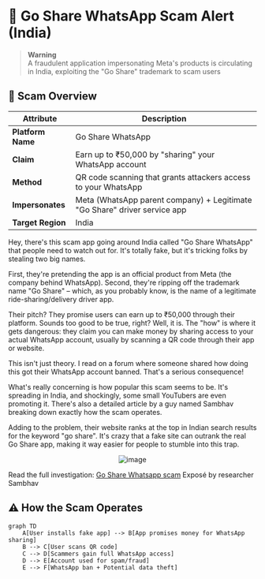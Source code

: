 <!-- SEO Meta Tags -->
<meta name="description" content="Protect yourself from Go Share WhatsApp scam in India. Fake earning app steals WhatsApp accounts through QR code hijacking. Learn how to avoid this fraud">
<meta name="keywords" content="go share scam, whatsapp fraud india, qr code scam, cyber security india, online earning fraud, whatsapp hacking">
<meta name="robots" content="index, follow">

<!-- Open Graph Tags -->
<meta property="og:title" content="Go Share WhatsApp Scam Alert in India">
<meta property="og:description" content="Official warning about fake Go Share WhatsApp earning app scam targeting Indian users">
<meta property="og:image" content="https://raw.githubusercontent.com/yourusername/repo-name/main/scam-alert-preview.png">
<meta property="og:url" content="https://github.com/yourusername/go-share-scam-alert">
<meta property="og:type" content="website">

# 🚨 Go Share WhatsApp Scam Alert (India)

> **Warning**  
> A fraudulent application impersonating Meta's products is circulating in India, exploiting the "Go Share" trademark to scam users

## 📛 Scam Overview
| Attribute       | Description                                                                 |
|-----------------|-----------------------------------------------------------------------------|
| **Platform Name** | Go Share WhatsApp                                                           |
| **Claim**       | Earn up to ₹50,000 by "sharing" your WhatsApp account                       |
| **Method**      | QR code scanning that grants attackers access to your WhatsApp              |
| **Impersonates**| Meta (WhatsApp parent company) + Legitimate "Go Share" driver service app   |
| **Target Region**| India                                                                       |

Hey, there's this scam app going around India called "Go Share WhatsApp" that people need to watch out for. It's totally fake, but it's tricking folks by stealing two big names.

First, they're pretending the app is an official product from Meta (the company behind WhatsApp). Second, they're ripping off the trademark name "Go Share" – which, as you probably know, is the name of a legitimate ride-sharing/delivery driver app.

Their pitch? They promise users can earn up to ₹50,000 through their platform. Sounds too good to be true, right? Well, it is. The "how" is where it gets dangerous: they claim you can make money by sharing access to your actual WhatsApp account, usually by scanning a QR code through their app or website.

This isn't just theory. I read on a forum where someone shared how doing this got their WhatsApp account banned. That's a serious consequence!

What's really concerning is how popular this scam seems to be. It's spreading in India, and shockingly, some small YouTubers are even promoting it. There's also a detailed article by a guy named Sambhav breaking down exactly how the scam operates.

Adding to the problem, their website ranks at the top in Indian search results for the keyword "go share". It's crazy that a fake site can outrank the real Go Share app, making it way easier for people to stumble into this trap.
<p align="center">
  <img src="https://github.com/user-attachments/assets/6e5f30b8-fae3-43d7-bf8a-51f77b6cbec6" alt="image" />
</p>

Read the full investigation: [Go Share Whatsapp scam](https://saddp.xyz/go-share-whatsapp-scam) Exposé by researcher Sambhav

## ⚠️ How the Scam Operates
```mermaid
graph TD
    A[User installs fake app] --> B[App promises money for WhatsApp sharing]
    B --> C[User scans QR code]
    C --> D[Scammers gain full WhatsApp access]
    D --> E[Account used for spam/fraud]
    E --> F[WhatsApp ban + Potential data theft]
